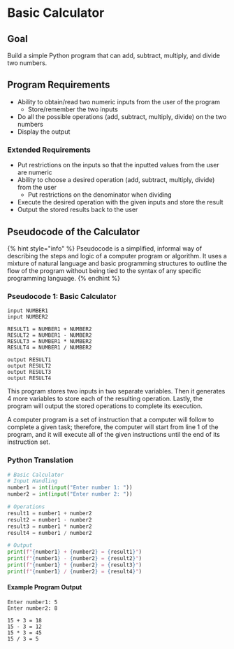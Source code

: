 # Basic Calculator

## Goal

Build a simple Python program that can add, subtract, multiply, and divide two numbers.

## Program Requirements

* Ability to obtain/read two numeric inputs from the user of the program
  * Store/remember the two inputs
* Do all the possible operations (add, subtract, multiply, divide) on the two numbers
* Display the output

### Extended Requirements

* Put restrictions on the inputs so that the inputted values from the user are numeric
* Ability to choose a desired operation (add, subtract, multiply, divide) from the user
  * Put restrictions on the denominator when dividing
* Execute the desired operation with the given inputs and store the result
* Output the stored results back to the user

## Pseudocode of the Calculator

{% hint style="info" %}
Pseudocode is a simplified, informal way of describing the steps and logic of a computer program or algorithm. It uses a mixture of natural language and basic programming structures to outline the flow of the program without being tied to the syntax of any specific programming language.
{% endhint %}

### Pseudocode 1: Basic Calculator

```
input NUMBER1
input NUMBER2

RESULT1 = NUMBER1 + NUMBER2
RESULT2 = NUMBER1 - NUMBER2
RESULT3 = NUMBER1 * NUMBER2
RESULT4 = NUMBER1 / NUMBER2

output RESULT1
output RESULT2
output RESULT3
output RESULT4
```

This program stores two inputs in two separate variables. Then it generates 4 more variables to store each of the resulting operation. Lastly, the program will output the stored operations to complete its execution.

A computer program is a set of instruction that a computer will follow to complete a given task; therefore, the computer will start from line 1 of the program, and it will execute all of the given instructions until the end of its instruction set.

### Python Translation

```python
# Basic Calculator
# Input Handling
number1 = int(input("Enter number 1: "))
number2 = int(input("Enter number 2: "))

# Operations
result1 = number1 + number2
result2 = number1 - number2
result3 = number1 * number2
result4 = number1 / number2

# Output
print(f"{number1} + {number2} = {result1}")
print(f"{number1} - {number2} = {result2}")
print(f"{number1} * {number2} = {result3}")
print(f"{number1} / {number2} = {result4}")
```

#### Example Program Output

```
Enter number1: 5
Enter number2: 8

15 + 3 = 18
15 - 3 = 12
15 * 3 = 45
15 / 3 = 5
```
